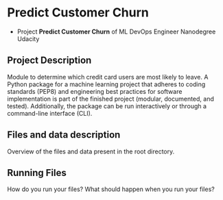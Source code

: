 # Predict Customer Churn

- Project **Predict Customer Churn** of ML DevOps Engineer Nanodegree Udacity

## Project Description
Module to determine which credit card users are most likely to leave. A Python package for a machine learning project that adheres to coding standards (PEP8) and engineering best practices for software implementation is part of the finished project (modular, documented, and tested). Additionally, the package can be run interactively or through a command-line interface (CLI).

## Files and data description
Overview of the files and data present in the root directory. 

## Running Files
How do you run your files? What should happen when you run your files?




